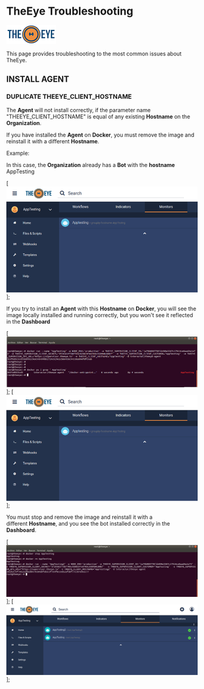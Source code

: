 
# TheEye Troubleshooting

[![theeye.io](../images/logo-theeye-theOeye-logo2.png)](https://theeye.io/en/index.html)

This page provides troubleshooting to the most common issues about TheEye.

## INSTALL AGENT

### DUPLICATE THEEYE_CLIENT_HOSTNAME

The **Agent** will not install correctly, if the parameter name "THEEYE_CLIENT_HOSTNAME" is equal of any existing **Hostname** on the  **Organization**.

If you have installed the **Agent** on **Docker**, you must remove the image and reinstall it with a different **Hostname**.


Example:

In this case, the **Organization**  already has a **Bot** with the **hostname** AppTesting

[![theeye.io](../images/dashboard.png)];

If you try to install an **Agent** with this **Hostname** on **Docker**, you will see the image locally installed and running correctly, but you won't see it reflected in the **Dashboard**


[![theeye.io](../images/install_docker.png)];
[![theeye.io](../images/dashboard.png)];


You must stop and remove the image and reinstall it with a different **Hostname**, and you see the bot installed correctly in the **Dashboard**.

[![theeye.io](../images/remove_docker.png)];
[![theeye.io](../images/new_dashboard.png)];


